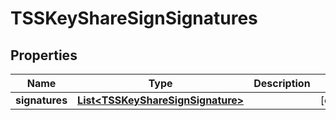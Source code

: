 

# TSSKeyShareSignSignatures


## Properties

| Name | Type | Description | Notes |
|------------ | ------------- | ------------- | -------------|
|**signatures** | [**List&lt;TSSKeyShareSignSignature&gt;**](TSSKeyShareSignSignature.md) |  |  [optional] |



